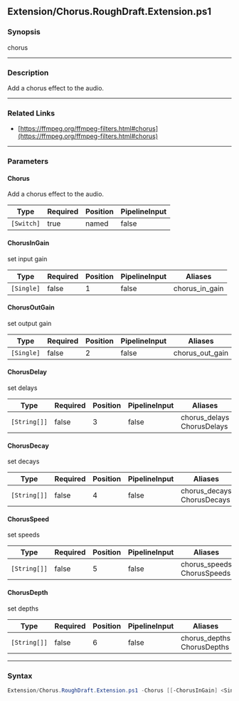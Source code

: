 Extension/Chorus.RoughDraft.Extension.ps1
-----------------------------------------




### Synopsis
chorus



---


### Description

Add a chorus effect to the audio.



---


### Related Links
* [https://ffmpeg.org/ffmpeg-filters.html#chorus](https://ffmpeg.org/ffmpeg-filters.html#chorus)





---


### Parameters
#### **Chorus**

Add a chorus effect to the audio.






|Type      |Required|Position|PipelineInput|
|----------|--------|--------|-------------|
|`[Switch]`|true    |named   |false        |



#### **ChorusInGain**

set input gain






|Type      |Required|Position|PipelineInput|Aliases       |
|----------|--------|--------|-------------|--------------|
|`[Single]`|false   |1       |false        |chorus_in_gain|



#### **ChorusOutGain**

set output gain






|Type      |Required|Position|PipelineInput|Aliases        |
|----------|--------|--------|-------------|---------------|
|`[Single]`|false   |2       |false        |chorus_out_gain|



#### **ChorusDelay**

set delays






|Type        |Required|Position|PipelineInput|Aliases                       |
|------------|--------|--------|-------------|------------------------------|
|`[String[]]`|false   |3       |false        |chorus_delays<br/>ChorusDelays|



#### **ChorusDecay**

set decays






|Type        |Required|Position|PipelineInput|Aliases                       |
|------------|--------|--------|-------------|------------------------------|
|`[String[]]`|false   |4       |false        |chorus_decays<br/>ChorusDecays|



#### **ChorusSpeed**

set speeds






|Type        |Required|Position|PipelineInput|Aliases                       |
|------------|--------|--------|-------------|------------------------------|
|`[String[]]`|false   |5       |false        |chorus_speeds<br/>ChorusSpeeds|



#### **ChorusDepth**

set depths






|Type        |Required|Position|PipelineInput|Aliases                       |
|------------|--------|--------|-------------|------------------------------|
|`[String[]]`|false   |6       |false        |chorus_depths<br/>ChorusDepths|





---


### Syntax
```PowerShell
Extension/Chorus.RoughDraft.Extension.ps1 -Chorus [[-ChorusInGain] <Single>] [[-ChorusOutGain] <Single>] [[-ChorusDelay] <String[]>] [[-ChorusDecay] <String[]>] [[-ChorusSpeed] <String[]>] [[-ChorusDepth] <String[]>] [<CommonParameters>]
```

